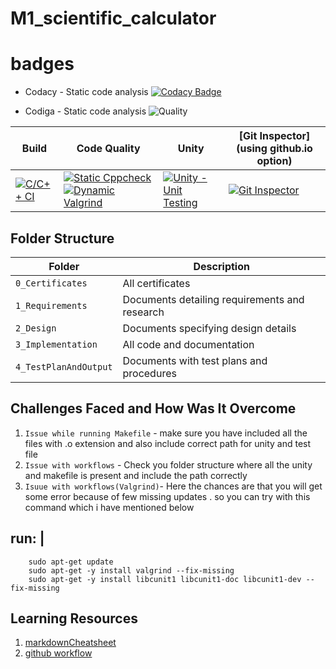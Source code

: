# M1_scientific_calculator

# badges
* Codacy - Static code analysis
  [![Codacy Badge](https://app.codacy.com/project/badge/Grade/82b2a5f4e2264feea6cece28cdb7caab)](https://www.codacy.com/gh/Amangarg99/M1_scientific_calculator/dashboard?utm_source=github.com&amp;utm_medium=referral&amp;utm_content=Amangarg99/M1_scientific_calculator&amp;utm_campaign=Badge_Grade)

* Codiga - Static code analysis
![Quality](https://api.codiga.io/project/32133/score/svg)





Build | Code Quality | Unity | [Git Inspector](using github.io option)
------|----------|-------|--------------
[![C/C++ CI](https://github.com/Amangarg99/M1_scientific_calculator/actions/workflows/c-build.yml/badge.svg)](https://github.com/Amangarg99/M1_scientific_calculator/actions/workflows/c-build.yml)| [![Static Cppcheck](https://github.com/Amangarg99/M1_scientific_calculator/actions/workflows/cppcheck.yml/badge.svg)](https://github.com/Amangarg99/M1_scientific_calculator/actions/workflows/cppcheck.yml) [![Dynamic Valgrind](https://github.com/Amangarg99/M1_scientific_calculator/actions/workflows/CodeQuality_Dynamic.yml/badge.svg)](https://github.com/Amangarg99/M1_scientific_calculator/actions/workflows/CodeQuality_Dynamic.yml)| [![Unity - Unit Testing](https://github.com/Amangarg99/M1_scientific_calculator/actions/workflows/unity.yml/badge.svg)](https://github.com/Amangarg99/M1_scientific_calculator/actions/workflows/unity.yml)|[![Git Inspector](https://github.com/Amangarg99/M1_scientific_calculator/actions/workflows/gitinspector.yml/badge.svg)](https://github.com/Amangarg99/M1_scientific_calculator/actions/workflows/gitinspector.yml)


## Folder Structure
Folder             | Description
-------------------| -----------------------------------------
`0_Certificates`   | All certificates
`1_Requirements`   | Documents detailing requirements and research
`2_Design`         | Documents specifying design details
`3_Implementation` | All code and documentation
`4_TestPlanAndOutput`      | Documents with test plans and procedures


## Challenges Faced and How Was It Overcome

1. `Issue while running Makefile` - make sure you have included all the files with .o extension and also include correct path for unity and test file
2. `Issue with workflows` - Check you folder structure where all the unity and makefile is present and include the path correctly
3. `Isuue with workflows(Valgrind)`- Here the chances are that you will get some error because of few missing updates . so you can try with this command which i   have mentioned below
  ## run: |
        sudo apt-get update
        sudo apt-get -y install valgrind --fix-missing
        sudo apt-get -y install libcunit1 libcunit1-doc libcunit1-dev --fix-missing
        
 
 ## Learning Resources
1. [markdownCheatsheet](https://github.com/adam-p/markdown-here/wiki/Markdown-Cheatsheet)
2. [github workflow](https://docs.github.com/en/actions/learn-github-action)


